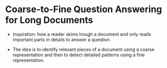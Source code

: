 # Coarse-to-Fine Question Answering for Long Documents

* Inspiration: how a reader skims trough a document and only reads important parts in details to answer a question.

* The idea is to identify relevant pieces of a document using a coarse representation and then to detect detailed patterns using a fine representation.


